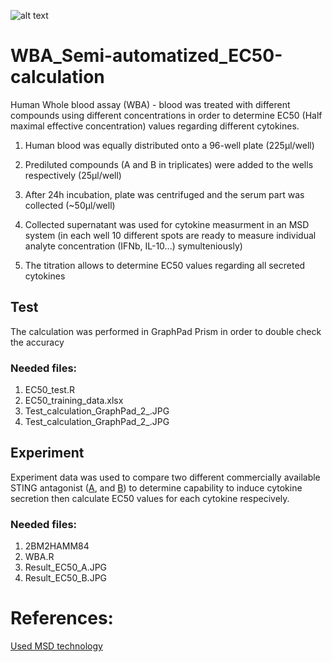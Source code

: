 ![alt text](https://nhsbtdbe.blob.core.windows.net/umbraco-assets-corp/25124/blood-g4e28dcb97_1920.jpg)


# WBA_Semi-automatized_EC50-calculation
Human Whole blood assay (WBA) -  blood was treated with different compounds using different concentrations in order to determine EC50 (Half maximal effective concentration) values regarding different cytokines.


  1. Human blood was equally distributed onto a 96-well plate (225µl/well)
  
  2. Prediluted compounds (A and B in triplicates) were added to the wells respectively (25µl/well)
  
  3. After 24h incubation, plate was centrifuged and the serum part was collected (~50µl/well)
  
  4. Collected supernatant was used for cytokine measurment in an MSD system (in each well 10 different spots are ready to measure individual analyte concentration (IFNb, IL-10...) symulteniously)
  
  5. The titration allows to determine EC50 values regarding all secreted cytokines




## Test
The calculation was performed in GraphPad Prism in order to double check the accuracy 

### Needed files:
1. EC50_test.R
2. EC50_training_data.xlsx
3. Test_calculation_GraphPad_2_.JPG
4. Test_calculation_GraphPad_2_.JPG

## Experiment
Experiment data was used to compare two different commercially available STING antagonist ([A](https://www.tocris.com/products/sting-agonist-c53_7741),  and [B](https://www.selleckchem.com/products/diabzi-sting-agonist-compound-3.html)) to determine capability to induce cytokine secretion then calculate EC50 values for each cytokine respecively. 

### Needed files:
1. 2BM2HAMM84
2. WBA.R
3. Result_EC50_A.JPG
4. Result_EC50_B.JPG


# References:

[Used MSD technology](https://www.mesoscale.com/en/products_and_services/assay_kits/multiplex_assay_kits/)
